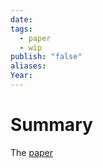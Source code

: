 ```yaml
---
date: 
tags:
  - paper
  - wip
publish: "false"
aliases: 
Year:
---
```

# Summary
The [paper]()

<!---
# Background
## What is the problem? Why does it matter?


## What is the current status?


# Solution/Approach


# Experiments and Results



 # Next steps
-->
